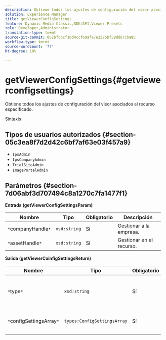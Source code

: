 ```yaml
---
description: Obtiene todos los ajustes de configuración del visor asociados al recurso especificado.
solution: Experience Manager
title: getViewerConfigSettings
feature: Dynamic Media Classic,SDK/API,Viewer Presets
role: Developer,Administrator
translation-type: tm+mt
source-git-commit: 052bfcbcf1bd4ccf60afa7e3325bf58dd07cba85
workflow-type: tm+mt
source-wordcount: '77'
ht-degree: 19%

---
```



# getViewerConfigSettings{#getviewerconfigsettings}

Obtiene todos los ajustes de configuración del visor asociados al recurso especificado.

Sintaxis

## Tipos de usuarios autorizados {#section-05c3ea8f7d2d42c6bf7af63e03f457a9}

* `IpsAdmin`
* `IpsCompanyAdmin`
* `TrialSiteAdmin`
* `ImagePortalAdmin`

## Parámetros {#section-7d06abf3d707494c8a1270c7fa1477f1}

**Entrada (getViewerConfigSettingsParam)**

| Nombre | Tipo | Obligatorio | Descripción |
|---|---|---|---|
| `*`companyHandle`*` | `xsd:string` | Sí | Gestionar a la empresa. |
| `*`assetHandle`*` | `xsd:string` | Sí | Gestionar en el recurso. |

**Salida (getViewerCoinfigSettingsReturn)**

| Nombre | Tipo | Obligatorio | Descripción |
|---|---|---|---|
| `*`type`*` | `xsd:string` | Sí | Tipo de visor al que se aplican los ajustes de configuración. |
| `*`configSettingsArray`*` | `types:ConfigSettingsArray` | Sí | Matriz de ajustes de configuración del visor. |

